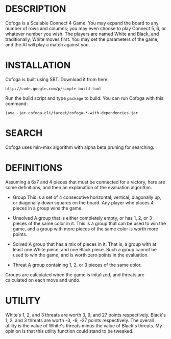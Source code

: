 DESCRIPTION
===========
Cofoga is a Scalable Connect 4 Game.  You may expand the board to any number
of rows and columns; you may even choose to play Connect 5, 6, or whatever
number you wish.  The players are named White and Black, and traditionally, White
moves first.  You may set the parameters of the game, and the AI will play a match
against you.

INSTALLATION
============
Cofoga is built using SBT.  Download it from here:

    http://code.google.com/p/simple-build-tool

Run the build script and type `package` to build.  You can run Cofoga with this
command:

    java -jar cofoga-cli/target/cofoga-*-with-dependencies.jar

SEARCH
======
Cofoga uses min-max algorithm with alpha beta pruning for searching.

DEFINITIONS
===========
Assuming a 6x7 and 4 pieces that must be connected for a victory, here are some
definitions, and then an explanation of the evaluation algorithm.

- Group
This is a set of 4 consecutive horizontal, vertical, diagonally up, or diagonally
down squares on the board.  Any player who places 4 pieces in a group wins the
game.

- Unsolved
A group that is either completely empty, or has 1, 2, or 3 pieces of the same color
in it.  This is a group that can be used to win the game, and a group with more
pieces of the same color is worth more points.

- Solved
A group that has a mix of pieces in it.  That is, a group with at least one White
piece, and one Black piece.  Such a group cannot be used to win the game, and is
worth zero points in the evaluation.

- Threat
A group containing 1, 2, or 3 pieces of the same color.

Groups are calculated when the game is initalized, and threats are calculated
on each move and undo.

UTILITY
=======
White's 1, 2, and 3 threats are worth 3, 9, and 27 points respectively.  Black's
1, 2, and 3 threats are worth -3, -9, -27 points respectively.  The overall utility
is the value of White's threats minus the value of Black's threats.  My opinion
is that this utility function could stand to be tweaked.
